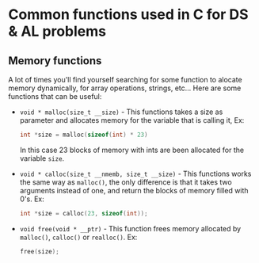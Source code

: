 # Common functions used in C for DS & AL problems

## Memory functions
A lot of times you'll find yourself searching for some function to alocate memory dynamically, for array operations, strings, etc...
Here are some functions that can be useful:
* `void * malloc(size_t __size)` - This functions takes a size as parameter and allocates memory for the variable that is calling it, Ex:
  ```c
  int *size = malloc(sizeof(int) * 23)
  ```
  In this case 23 blocks of memory with ints are been allocated for the variable `size`.

* `void * calloc(size_t __nmemb, size_t __size)` - This functions works the same way as `malloc()`, the only difference is that it takes two arguments instead of one, and return the blocks of memory filled with 0's. Ex:
  ```c
  int *size = calloc(23, sizeof(int));
  ```

* `void free(void * __ptr)` - This function frees memory allocated by `malloc()`, `calloc()` or `realloc()`. Ex:
  ```c
  free(size);
  ```
